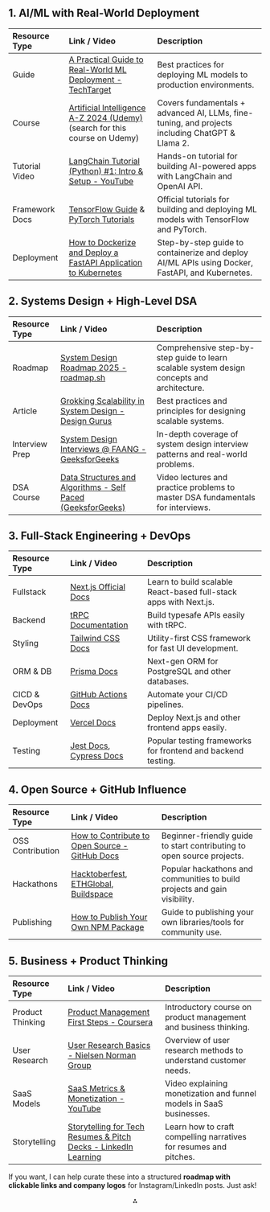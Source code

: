 
## 1. AI/ML with Real-World Deployment

| Resource Type | Link / Video | Description |
| :-- | :-- | :-- |
| Guide | [A Practical Guide to Real-World ML Deployment - TechTarget](https://www.techtarget.com/searchenterpriseai/tip/A-practical-guide-to-real-world-ML-deployment) | Best practices for deploying ML models to production environments. |
| Course | [Artificial Intelligence A-Z 2024 (Udemy)](https://www.techtarget.com/whatis/feature/10-top-artificial-intelligence-certifications-and-courses) (search for this course on Udemy) | Covers fundamentals + advanced AI, LLMs, fine-tuning, and projects including ChatGPT \& Llama 2. |
| Tutorial Video | [LangChain Tutorial (Python) \#1: Intro \& Setup - YouTube](https://www.youtube.com/watch?v=ekpnVh-l3YA) | Hands-on tutorial for building AI-powered apps with LangChain and OpenAI API. |
| Framework Docs | [TensorFlow Guide](https://www.tensorflow.org/tutorials) \& [PyTorch Tutorials](https://pytorch.org/tutorials/) | Official tutorials for building and deploying ML models with TensorFlow and PyTorch. |
| Deployment | [How to Dockerize and Deploy a FastAPI Application to Kubernetes](https://dev.to/bravinsimiyu/how-to-dockerize-and-deploy-a-fast-api-application-to-kubernetes-cluster-35a9) | Step-by-step guide to containerize and deploy AI/ML APIs using Docker, FastAPI, and Kubernetes. |

## 2. Systems Design + High-Level DSA

| Resource Type | Link / Video | Description |
| :-- | :-- | :-- |
| Roadmap | [System Design Roadmap 2025 - roadmap.sh](https://roadmap.sh/system-design) | Comprehensive step-by-step guide to learn scalable system design concepts and architecture. |
| Article | [Grokking Scalability in System Design - Design Gurus](https://www.designgurus.io/blog/grokking-system-design-scalability) | Best practices and principles for designing scalable systems. |
| Interview Prep | [System Design Interviews @ FAANG - GeeksforGeeks](https://www.geeksforgeeks.org/system-design/system-design-interviews-faang/) | In-depth coverage of system design interview patterns and real-world problems. |
| DSA Course | [Data Structures and Algorithms - Self Paced (GeeksforGeeks)](https://www.geeksforgeeks.org/courses/dsa-self-paced) | Video lectures and practice problems to master DSA fundamentals for interviews. |

## 3. Full-Stack Engineering + DevOps

| Resource Type | Link / Video | Description |
| :-- | :-- | :-- |
| Fullstack | [Next.js Official Docs](https://nextjs.org/docs) | Learn to build scalable React-based full-stack apps with Next.js. |
| Backend | [tRPC Documentation](https://trpc.io/docs) | Build typesafe APIs easily with tRPC. |
| Styling | [Tailwind CSS Docs](https://tailwindcss.com/docs) | Utility-first CSS framework for fast UI development. |
| ORM \& DB | [Prisma Docs](https://www.prisma.io/docs) | Next-gen ORM for PostgreSQL and other databases. |
| CICD \& DevOps | [GitHub Actions Docs](https://docs.github.com/en/actions) | Automate your CI/CD pipelines. |
| Deployment | [Vercel Docs](https://vercel.com/docs) | Deploy Next.js and other frontend apps easily. |
| Testing | [Jest Docs](https://jestjs.io/docs/getting-started), [Cypress Docs](https://docs.cypress.io/guides/overview/why-cypress) | Popular testing frameworks for frontend and backend testing. |

## 4. Open Source + GitHub Influence

| Resource Type | Link / Video | Description |
| :-- | :-- | :-- |
| OSS Contribution | [How to Contribute to Open Source - GitHub Docs](https://docs.github.com/en/get-started/quickstart/contributing-to-projects) | Beginner-friendly guide to start contributing to open source projects. |
| Hackathons | [Hacktoberfest](https://hacktoberfest.com/), [ETHGlobal](https://ethglobal.com/), [Buildspace](https://buildspace.so/) | Popular hackathons and communities to build projects and gain visibility. |
| Publishing | [How to Publish Your Own NPM Package](https://docs.npmjs.com/creating-and-publishing-unscoped-public-packages) | Guide to publishing your own libraries/tools for community use. |

## 5. Business + Product Thinking

| Resource Type | Link / Video | Description |
| :-- | :-- | :-- |
| Product Thinking | [Product Management First Steps - Coursera](https://www.coursera.org/learn/product-management) | Introductory course on product management and business thinking. |
| User Research | [User Research Basics - Nielsen Norman Group](https://www.nngroup.com/articles/which-ux-research-methods/) | Overview of user research methods to understand customer needs. |
| SaaS Models | [SaaS Metrics \& Monetization - YouTube](https://www.youtube.com/watch?v=5l2b7Uu6A8I) | Video explaining monetization and funnel models in SaaS businesses. |
| Storytelling | [Storytelling for Tech Resumes \& Pitch Decks - LinkedIn Learning](https://www.linkedin.com/learning/topics/storytelling) | Learn how to craft compelling narratives for resumes and pitches. |

If you want, I can help curate these into a structured **roadmap with clickable links and company logos** for Instagram/LinkedIn posts. Just ask!

<div style="text-align: center">⁂</div>

[^1]: https://www.techtarget.com/searchenterpriseai/tip/A-practical-guide-to-real-world-ML-deployment

[^2]: https://www.techtarget.com/whatis/feature/10-top-artificial-intelligence-certifications-and-courses

[^3]: https://www.youtube.com/watch?v=ekpnVh-l3YA

[^4]: https://www.linkedin.com/pulse/mastering-machine-learning-tensorflow-pytorch-guide-jeevaraj-fredrick-pf15c

[^5]: https://dev.to/bravinsimiyu/how-to-dockerize-and-deploy-a-fast-api-application-to-kubernetes-cluster-35a9

[^6]: https://roadmap.sh/system-design

[^7]: https://www.geeksforgeeks.org/courses/dsa-self-paced

[^8]: https://www.designgurus.io/blog/grokking-system-design-scalability

[^9]: https://www.geeksforgeeks.org/system-design/system-design-interviews-faang/

[^10]: https://substack.com/home/post/p-149605774

[^11]: https://www.freecodecamp.org/news/become-a-full-stack-developer-and-get-a-job/

[^12]: https://www.udemy.com/topic/devops/

[^13]: https://www.youtube.com/watch?v=ZVnjOPwW4ZA

[^14]: https://trpc.io

[^15]: https://daily.dev/blog/tailwind-css-basics-for-beginners

[^16]: https://vercel.com/guides/nextjs-prisma-postgres

[^17]: https://github.blog/enterprise-software/ci-cd/build-ci-cd-pipeline-github-actions-four-steps/

[^18]: https://www.docker.com/blog/docker-for-web-developers/

[^19]: https://dev.to/respect17/-how-to-start-contributing-to-open-source-in-2025-tips-for-beginners-1ink

[^20]: https://www.youtube.com/watch?v=PMSoHPuD8G8

[^21]: https://www.index.dev/blog/top-open-source-github-projects

[^22]: https://github.com/nf-core/website/blob/main/sites/main-site/src/content/events/2025/hackathon-march-2025/index.mdx

[^23]: https://docs.github.com/en/packages/quickstart

[^24]: https://globisinsights.com/career-skills/communication/business-vs-engineer-thinking/

[^25]: https://training.mindtheproduct.com/radical-product-thinking-vision-setting

[^26]: https://www.codecademy.com/learn/learn-user-research-generative

[^27]: https://penfriend.ai/blog/saas-monetization-techniques

[^28]: https://maccelerator.la/en/blog/entrepreneurship/ultimate-guide-to-storytelling-in-pitch-decks/

[^29]: https://shelf.io/blog/machine-learning-deployment/

[^30]: https://www.udemy.com/course/system-design-masterclass/

[^31]: https://namastedev.com/learn/namaste-dsa

[^32]: https://www.geeksforgeeks.org/system-design/guide-for-designing-highly-scalable-systems/

[^33]: https://www.tryexponent.com/blog/system-design-interview-guide

[^34]: https://www.geeksforgeeks.org/database-sharding-a-system-design-concept/

[^35]: https://roadmap.sh/full-stack

[^36]: https://www.techtarget.com/whatis/feature/9-best-free-DevOps-certifications-and-training-courses

[^37]: https://www.youtube.com/watch?v=Zq5fmkH0T78

[^38]: https://trpc.group/docs/languages/cpp/basic_tutorial/

[^39]: https://tailwindcss.com

[^40]: https://www.prisma.io/docs/getting-started/quickstart-prismaPostgres

[^41]: https://spacelift.io/blog/github-actions-tutorial

[^42]: https://www.docker.com/101-tutorial/

[^43]: https://github.com/firstcontributions/first-contributions

[^44]: https://www.youtube.com/watch?v=QDfLou004iE

[^45]: https://dev.to/anmolbaranwal/20-open-source-projects-you-shouldnt-miss-in-2024-3ja4

[^46]: https://microsoft.github.io/AI_Agents_Hackathon/

[^47]: https://docs.github.com/en/pages/getting-started-with-github-pages/configuring-a-publishing-source-for-your-github-pages-site

[^48]: https://www.youtube.com/watch?v=2xbwuX5pSAk

[^49]: https://www.coursera.org/courses?query=product+management

[^50]: https://www.uxdesigninstitute.com/courses/user-research

[^51]: https://www.withorb.com/blog/saas-monetization-strategies

[^52]: https://slidebean.com/blog/pitch-deck-story-examples

[^53]: https://www.udemy.com/course/complete-road-map-for-ml-with-practical-real-world-projects/

[^54]: https://www.geeksforgeeks.org/system-design/system-design-tutorial/

[^55]: https://www.youtube.com/watch?v=rZ41y93P2Qo

[^56]: https://www.youtube.com/watch?v=EWS_CIxttVw

[^57]: https://igotanoffer.com/blogs/tech/system-design-interviews

[^58]: https://www.digitalocean.com/community/tutorials/understanding-database-sharding

[^59]: https://www.youtube.com/watch?v=ZDRZvFNK-ek

[^60]: https://www.digitalocean.com/resources/articles/how-to-contribute-to-open-source

[^61]: https://docs.github.com/en/get-started/start-your-journey/about-github-and-git

[^62]: https://github.com/MunGell/awesome-for-beginners

[^63]: https://github.com/amahjoor/Hackathons

[^64]: https://docs.github.com/en/packages/learn-github-packages/publishing-a-package

[^65]: https://online.hbs.edu/blog/post/business-skills-for-engineers

[^66]: https://www.udemy.com/topic/product-management/

[^67]: https://www.linkedin.com/learning/topics/user-research

[^68]: https://www.sage.com/en-us/blog/how-to-optimize-a-saas-monetization-strategy-to-drive-revenue/

[^69]: https://www.storydoc.com/blog/startup-pitch-storytelling

[^70]: https://northflank.com/blog/how-to-deploy-machine-learning-models-step-by-step-guide-to-ml-model-deployment-in-production

[^71]: https://www.designgurus.io/blog/system-design-tutorial-for-beginners

[^72]: https://www.wscubetech.com/blog/full-stack-developer-roadmap/

[^73]: https://www.youtube.com/watch?v=IoSNu7RVQdg

[^74]: https://www.scribd.com/document/388796342/Business-for-Engineers

[^75]: https://www.geeksforgeeks.org/machine-learning/machine-learning-deployment/

[^76]: https://learnerbits.com/system-design-roadmap-2025-from-beginner-to-expert/

[^77]: https://www.youtube.com/watch?v=09Je_ZqxuUs

[^78]: https://compile7.org/decompile/contributing-to-open-source-projects

[^79]: https://bestcolleges.indiatoday.in/news-detail/rise-of-entrepreneurial-engineers-why-business-skills-are-a-must

[^80]: https://www.projectpro.io/article/machine-learning-model-deployment/872

[^81]: https://www.designsystemscollective.com/how-to-learn-system-design-a-step-by-step-guide-for-2025-37d3c51cab8f

[^82]: https://www.guvi.in/blog/full-stack-developer-roadmap/

[^83]: https://dev.to/balrajola/how-to-become-an-open-source-contributor-a-developers-guide-to-contributing-in-2025-dfk

[^84]: https://vadimkravcenko.com/qa/how-to-stop-thinking-as-an-engineer-and-start-thinking-like-a-business-man/

[^85]: https://www.youtube.com/watch?v=CuQmQpvw04I

[^86]: https://www.youtube.com/watch?v=9v37uHRIAy0

[^87]: https://www.youtube.com/watch?v=OfNIxocC0To

[^88]: https://www.coursera.org/courses?query=system+design

[^89]: https://summerofcode.withgoogle.com

[^90]: https://www.borntoengineer.com/resources/thinking-about-starting-an-engineering-business

[^91]: https://www.guvi.in/blog/top-10-ai-courses-in-india/

[^92]: https://www.youtube.com/watch?v=IOHv3UFBmRk

[^93]: https://neptune.ai/blog/moving-from-tensorflow-to-pytorch

[^94]: https://faun.pub/how-to-deploy-ai-models-with-fastapi-azure-and-docker-8a901ee8d851

[^95]: https://www.linkedin.com/pulse/deploying-aiml-models-cloud-practical-guide-mohamed-chizari-tcmae

[^96]: https://www.coursera.org/courses?query=artificial+intelligence

[^97]: https://python.langchain.com/docs/additional_resources/youtube/

[^98]: https://github.com/Seeed-Projects/reComputer-Jetson-for-Beginners/blob/main/3-Basic-Tools-and-Getting-Started/3.3-Pytorch-and-Tensorflow/README.md

[^99]: https://fastapi.tiangolo.com/deployment/docker/

[^100]: https://neptune.ai/blog/model-deployment-strategies

